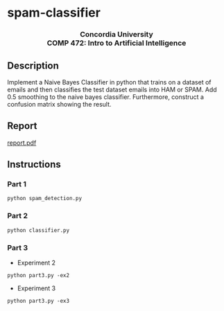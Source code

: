 # spam-classifier


<h3 align="center">Concordia University <br />
COMP 472: Intro to Artificial Intelligence </h3>

## Description


Implement a Naive Bayes Classifier in python that trains on a dataset of emails 
and then classifies the test dataset emails into HAM or SPAM. Add 0.5 smoothing to the naive bayes classifier. Furthermore, construct a confusion matrix showing the result.


## Report 

[report.pdf](https://github.com/daanish93/spam-classifier/blob/master/report.pdf)

## Instructions

### Part 1
```
python spam_detection.py
```

### Part 2

```
python classifier.py
```

### Part 3

- Experiment 2
```
python part3.py -ex2
```

- Experiment 3
```
python part3.py -ex3
```